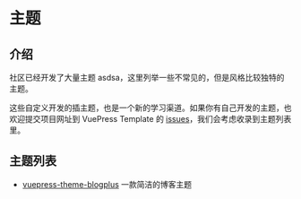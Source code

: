 # 主题

## 介绍

社区已经开发了大量主题 asdsa，这里列举一些不常见的，但是风格比较独特的主题。

这些自定义开发的插主题，也是一个新的学习渠道。如果你有自己开发的主题，也欢迎提交项目网址到 VuePress Template 的 [issues](https://github.com/openHacking/vuepress-template/issues)，我们会考虑收录到主题列表里。

## 主题列表

- [vuepress-theme-blogplus](https://github.com/Dushusir/vuepress-theme-blogplus) 一款简洁的博客主题
